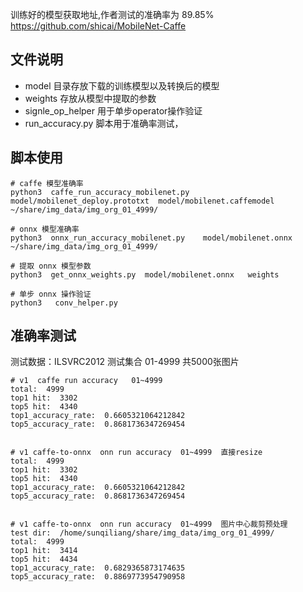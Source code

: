 
训练好的模型获取地址,作者测试的准确率为 89.85%  
https://github.com/shicai/MobileNet-Caffe  


## 文件说明
- model 目录存放下载的训练模型以及转换后的模型
- weights 存放从模型中提取的参数
- signle_op_helper 用于单步operator操作验证
- run_accuracy.py 脚本用于准确率测试，

## 脚本使用
```
# caffe 模型准确率
python3  caffe_run_accuracy_mobilenet.py  model/mobilenet_deploy.prototxt  model/mobilenet.caffemodel  ~/share/img_data/img_org_01_4999/

# onnx 模型准确率
python3  onnx_run_accuracy_mobilenet.py    model/mobilenet.onnx   ~/share/img_data/img_org_01_4999/

# 提取 onnx 模型参数
python3  get_onnx_weights.py  model/mobilenet.onnx   weights

# 单步 onnx 操作验证
python3   conv_helper.py

```


## 准确率测试 
测试数据：ILSVRC2012 测试集合 01-4999 共5000张图片
```
# v1  caffe run accuracy   01~4999 
total:  4999
top1 hit:  3302
top5 hit:  4340
top1_accuracy_rate:  0.6605321064212842
top5_accuracy_rate:  0.8681736347269454


# v1 caffe-to-onnx  onn run accuracy  01~4999  直接resize
total:  4999
top1 hit:  3302
top5 hit:  4340
top1_accuracy_rate:  0.6605321064212842
top5_accuracy_rate:  0.8681736347269454


# v1 caffe-to-onnx  onn run accuracy  01~4999  图片中心裁剪预处理
test dir:  /home/sunqiliang/share/img_data/img_org_01_4999/
total:  4999
top1 hit:  3414
top5 hit:  4434
top1_accuracy_rate:  0.6829365873174635
top5_accuracy_rate:  0.8869773954790958
```